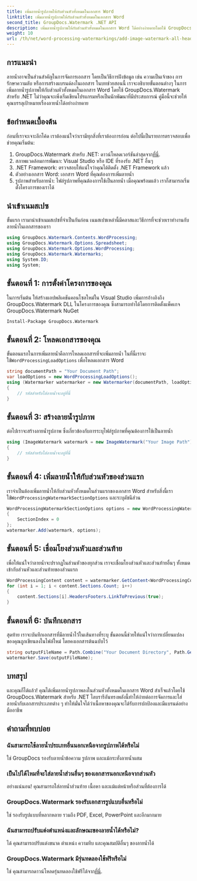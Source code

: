 ```yaml
---
title: เพิ่มลายน้ำรูปภาพให้กับส่วนหัวทั้งหมดในเอกสาร Word
linktitle: เพิ่มลายน้ำรูปภาพให้กับส่วนหัวทั้งหมดในเอกสาร Word
second_title: GroupDocs.Watermark .NET API
description: เพิ่มลายน้ำรูปภาพให้กับส่วนหัวทั้งหมดในเอกสาร Word ได้อย่างง่ายดายโดยใช้ GroupDocs.Watermark สำหรับ .NET ปฏิบัติตามคำแนะนำทีละขั้นตอนพร้อมตัวอย่างโค้ดโดยละเอียด
weight: 10
url: /th/net/word-processing-watermarkings/add-image-watermark-all-headers-word-docs/
---
```

## การแนะนำ
ลายน้ำอาจเป็นส่วนสำคัญในการจัดการเอกสาร โดยเป็นวิธีการฝังข้อมูล เช่น ความเป็นเจ้าของ การรักษาความลับ หรือการสร้างแบรนด์ลงในเอกสาร ในบทช่วยสอนนี้ เราจะอธิบายขั้นตอนต่างๆ ในการเพิ่มลายน้ำรูปภาพให้กับส่วนหัวทั้งหมดในเอกสาร Word โดยใช้ GroupDocs.Watermark สำหรับ .NET ไม่ว่าคุณจะเพิ่งเริ่มเขียนโปรแกรมหรือเป็นนักพัฒนาที่มีประสบการณ์ คู่มือนี้จะช่วยให้คุณบรรลุเป้าหมายเรื่องลายน้ำได้อย่างง่ายดาย
## ข้อกำหนดเบื้องต้น
ก่อนที่เราจะเจาะลึกโค้ด เราต้องแน่ใจว่าเรามีทุกสิ่งที่เราต้องการก่อน ต่อไปนี้เป็นรายการตรวจสอบเพื่อช่วยคุณเริ่มต้น:
1.  GroupDocs.Watermark สำหรับ .NET: ดาวน์โหลดเวอร์ชันล่าสุดจาก[ที่นี่](https://releases.groupdocs.com/Watermark/net/).
2. สภาพแวดล้อมการพัฒนา: Visual Studio หรือ IDE ที่รองรับ .NET อื่นๆ
3. .NET Framework: ตรวจสอบให้แน่ใจว่าคุณได้ติดตั้ง .NET Framework แล้ว
4. ตัวอย่างเอกสาร Word: เอกสาร Word ที่คุณต้องการเพิ่มลายน้ำ
5. รูปภาพสำหรับลายน้ำ: ไฟล์รูปภาพที่คุณต้องการใช้เป็นลายน้ำ
เมื่อคุณพร้อมแล้ว เราก็สามารถเริ่มตั้งโครงการของเราได้
## นำเข้าเนมสเปซ
ขั้นแรก เรามานำเข้าเนมสเปซที่จำเป็นกันก่อน เนมสเปซเหล่านี้มีคลาสและวิธีการที่จะช่วยเราทำงานกับลายน้ำในเอกสารของเรา
```csharp
using GroupDocs.Watermark.Contents.WordProcessing;
using GroupDocs.Watermark.Options.Spreadsheet;
using GroupDocs.Watermark.Options.WordProcessing;
using GroupDocs.Watermark.Watermarks;
using System.IO;
using System;
```
## ขั้นตอนที่ 1: การตั้งค่าโครงการของคุณ
ในการเริ่มต้น ให้สร้างแอปพลิเคชันคอนโซลใหม่ใน Visual Studio เพิ่มการอ้างอิงถึง GroupDocs.Watermark DLL ในโครงการของคุณ ซึ่งสามารถทำได้โดยการติดตั้งแพ็คเกจ GroupDocs.Watermark NuGet
```bash
Install-Package GroupDocs.Watermark
```
## ขั้นตอนที่ 2: โหลดเอกสารของคุณ
 ขั้นตอนแรกในการเพิ่มลายน้ำคือการโหลดเอกสารที่จะเพิ่มลายน้ำ ในที่นี้เราจะใช้`WordProcessingLoadOptions` เพื่อโหลดเอกสาร Word
```csharp
string documentPath = "Your Document Path";
var loadOptions = new WordProcessingLoadOptions();
using (Watermarker watermarker = new Watermarker(documentPath, loadOptions))
{
    // รหัสสำหรับใส่ลายน้ำจะอยู่ที่นี่
}
```
## ขั้นตอนที่ 3: สร้างลายน้ำรูปภาพ
ต่อไปเราจะสร้างลายน้ำรูปภาพ ซึ่งเกี่ยวข้องกับการระบุไฟล์รูปภาพที่คุณต้องการใช้เป็นลายน้ำ
```csharp
using (ImageWatermark watermark = new ImageWatermark("Your Image Path"))
{
    // รหัสสำหรับใส่ลายน้ำจะอยู่ที่นี่
}
```
## ขั้นตอนที่ 4: เพิ่มลายน้ำให้กับส่วนหัวของส่วนแรก
 เราจำเป็นต้องเพิ่มลายน้ำให้กับส่วนหัวทั้งหมดในส่วนแรกของเอกสาร Word สำหรับสิ่งนี้เราใช้`WordProcessingWatermarkSectionOptions` และระบุดัชนีส่วน
```csharp
WordProcessingWatermarkSectionOptions options = new WordProcessingWatermarkSectionOptions
{
    SectionIndex = 0
};
watermarker.Add(watermark, options);
```
## ขั้นตอนที่ 5: เชื่อมโยงส่วนหัวและส่วนท้าย
เพื่อให้แน่ใจว่าลายน้ำจะปรากฏในส่วนหัวของทุกส่วน เราจะเชื่อมโยงส่วนหัวและส่วนท้ายอื่นๆ ทั้งหมดเข้ากับส่วนหัวและส่วนท้ายของส่วนแรก
```csharp
WordProcessingContent content = watermarker.GetContent<WordProcessingContent>();
for (int i = 1; i < content.Sections.Count; i++)
{
    content.Sections[i].HeadersFooters.LinkToPrevious(true);
}
```
## ขั้นตอนที่ 6: บันทึกเอกสาร
สุดท้าย เราจะบันทึกเอกสารที่มีลายน้ำไว้ในเส้นทางที่ระบุ ขั้นตอนนี้ช่วยให้แน่ใจว่าการเปลี่ยนแปลงของคุณถูกเขียนลงในไฟล์ใหม่ โดยคงเอกสารต้นฉบับไว้
```csharp
string outputFileName = Path.Combine("Your Document Directory", Path.GetFileName(documentPath));
watermarker.Save(outputFileName);
```
## บทสรุป
และคุณก็ได้แล้ว! คุณได้เพิ่มลายน้ำรูปภาพลงในส่วนหัวทั้งหมดในเอกสาร Word สำเร็จแล้วโดยใช้ GroupDocs.Watermark สำหรับ .NET ไลบรารีอันทรงพลังนี้ทำให้ง่ายต่อการจัดการและใส่ลายน้ำกับเอกสารประเภทต่าง ๆ ทำให้มั่นใจได้ว่าเนื้อหาของคุณจะได้รับการปกป้องและมีแบรนด์อย่างมืออาชีพ
## คำถามที่พบบ่อย
### ฉันสามารถใช้ลายน้ำประเภทอื่นนอกเหนือจากรูปภาพได้หรือไม่
ใช่ GroupDocs รองรับลายน้ำข้อความ รูปภาพ และแม้กระทั่งลายน้ำผสม
### เป็นไปได้ไหมที่จะใส่ลายน้ำส่วนอื่นๆ ของเอกสารนอกเหนือจากส่วนหัว
อย่างแน่นอน! คุณสามารถใส่ลายน้ำส่วนท้าย เนื้อหา และแม้แต่หน้าหรือส่วนที่ต้องการได้
### GroupDocs.Watermark รองรับเอกสารรูปแบบอื่นหรือไม่
ใช่ รองรับรูปแบบที่หลากหลาย รวมถึง PDF, Excel, PowerPoint และอีกมากมาย
### ฉันสามารถปรับแต่งตำแหน่งและลักษณะของลายน้ำได้หรือไม่?
ได้ คุณสามารถปรับแต่งขนาด ตำแหน่ง ความทึบ และคุณสมบัติอื่นๆ ของลายน้ำได้
### GroupDocs.Watermark มีรุ่นทดลองใช้ฟรีหรือไม่
 ใช่ คุณสามารถดาวน์โหลดรุ่นทดลองใช้ฟรีได้จาก[ที่นี่](https://releases.groupdocs.com/).